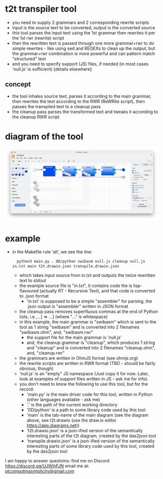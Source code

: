 # t2t transpiler tool
- you need to supply 2 grammars and 2 corresponding rewrite scripts
- input is the source text to be converted, output is the converted source
- this tool parses the input text using the 1st grammar then rewrites it per the 1st rwr (rewrite) script
- then the rewritten text is passed through one more grammar+rwr to do simple rewrites - like using sed and REGEXs to 
  clean up the output, but the grammar+rwr combination is more powerful and can pattern match "structured" text
- and you need to specify support (JS) files, if needed (in most cases 'null.js' is sufficient) [details elsewhere]

## concept
- the tool inhales source text, parses it according to the main grammar, then rewrites the text according to the RWR (ReWRite script), then passes the transpiled text to a cleanup pass
- the cleanup pass parses the transformed text and tweaks it according to the cleanup RWR script

# diagram of the tool
![t2t](./t2t.png)

# example
- in the Makefile rule 'all', we see the line:

		python3 main.py . 0D/python swibasm null.js cleanup null.js in.txt main t2t.drawio.json transpile.drawio.json

	- which takes input source from in.txt and outputs the twice rewritten text to stdout
	- the example source file is "in.txt", it contains code the is lisp-flavoured (actually RT - Recursive Text), and that code is converted to .json format
		- 'in.txt' is supposed to be a simple "assembler" for parsing, the .json output is "assembler" written in JSON format
	- the cleanup pass removes superfluous commas at the end of Python lists, i.e ,...] => ...] (where "..." is whitespace)
	- in this example, the main grammar is "swibasm" which is sent to the tool as 1 string "swibasm" and is converted into 2 filenames "swibasm.ohm", and, "swibasm.rwr"
		- the support file for the main grammar is 'null.js'
		- and, the cleanup grammar is "cleanup", which produces 1 string and "cleanup" and is converted into 2 filenames "cleanup.ohm", and, "cleanup.rwr"
	- the grammars are written in OhmJS format (see ohmjs.org)
	- the rewrite scripts are written in RWR format (TBD - should be fairly obvious, though)
	- 'null.js' is an "empty" JS namespace (Just copy it for now. Later, look at examples of support files written in JS - ask me for info).
	- you don't need to know the following to use this tool, but for the record:
		- 'main.py' is the main driver code for this tool, written in Python (other languages available - ask me)
		- '.' is the path of the current working directory
		- '0D/python' is a path to some library code used by this tool
		- 'main' is the tab-name of the main diagram (see the diagram above, see t2t.drawio (use the draw.io editor https://app.diagrams.net))
		- 't2t.drawio.json' is a json-ified version of the semantically interesting parts of the t2t diagram, created by the das2json tool
		- 'transpile.drawio.json' is a json-ified version of the semantically interesting parts of some library code used by this tool, created by the das2json tool

I am happy to answer questoins:
find me on Discord https://discord.gg/UJWjhFJN
email me at: ptcomputingsimplicity@gmail.com
